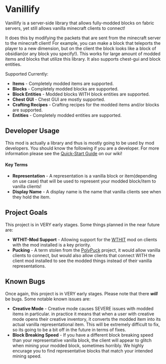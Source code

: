 # Vanillify
Vanillify is a server-side library that allows fully-modded blocks on fabric servers, yet still allows vanilla minecraft clients to connect!

It does this by modifying the packets that are sent from the minecraft server to the minecraft client!
For example, you can make a block that teleports the player to a new dimension, but on the client the
block looks like a block of obsidian(or any block you specify!). This works for large amount of modded
items and blocks that utilize this library. It also supports chest-gui and block entities.

Supported Currently:

* **Items** - Completely modded items are supported.
* **Blocks** - Completely modded blocks are supported.
* **Block Entities** - Modded blocks WITH block entities are supported.
* **Chest GUI** - Chest GUI are mostly supported.
* **Crafting Recipes** - Crafting recipes for the modded items and/or blocks are supported.
* **Entities** - Completely modded entities are supported.

## Developer Usage
This mod is actually a library and thus is mostly going to be used
by mod developers. You should know the following if you are a developer.
For more information please see the [Quick-Start Guide](https://github.com/BlazeCodeNet/VanillifyMod/wiki/Quick-Start-Guide)
on our wiki!

#### Key Terms
* **Representation** - A representation is a vanilla block or item(depending on use case) that will
  be used to represent your modded block/item to vanilla clients!
* **Display Name** - A display name is the name that vanilla clients see when they hold the item.

## Project Goals
This project is in VERY early stages. Some things planned in the near future are:

* **WTHIT-Mod Support** - Allowing support for the [WTHIT](https://github.com/badasintended/wthit) mod on clients with the mod installed is a key priority.
* **Pucking** - A term stolen from the [PolyPuck](https://github.com/TheEpicBlock/PolyPuck) project, it would allow vanilla clients to connect, but would also allow clients that connect WITH the client mod installed to see the modded things instead of their vanilla representations.

## Known Bugs
Once again, this project is in VERY early stages. Please note that there ***will*** be bugs.
Some notable known issues are:
* **Creative Mode** - Creative mode causes SEVERE issues with modded items in particular.
  in practice it means that when a user with creative mode opens their creative inventory, it converts
  the modded item into its actual vanilla representational item. This will be extremely difficult to fix,
  so its going to be a bit off in the future in terms of fixes.
* **Block Breaking Speed** - If you have a different block breaking speed than your representative vanilla
  block, the client will appear to glitch when mining your modded block, sometimes horribly.
  We highly encurage you to find representative blocks that match your intended mining speed.
